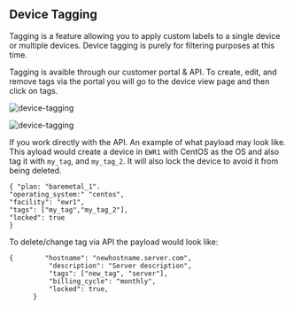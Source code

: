 <!--<meta>
{
    "title":"Device Tagging",
    "description":"Create Device Tags",
    "tag":["API", "Tagging", "Device Tagging"]
}
</meta>-->

## Device Tagging

Tagging is a feature allowing you to apply custom labels to a single device or multiple devices. Device tagging is purely for filtering purposes at this time. 

Tagging is avaible through our customer portal & API. To create, edit, and remove tags via the portal you will go to the device view page and then click on tags. 


![device-tagging](/images/device-tagging/device-tagging-1.png)

![device-tagging](/images/device-tagging/device-tagging-2.png)



If you work directly with the API. An example of what payload may look like. This ayload would create a device in `EWR1` with CentOS as the OS and also tag it with `my_tag`, and `my_tag_2`. It will also lock the device to avoid it from being deleted. 

````
{ "plan: "baremetal_1".
"operating_system:" "centos",
"facility": "ewr1",
"tags": ["my_tag","my_tag_2"],
"locked": true
}
````
To delete/change tag via API the payload would look like:

````
{        "hostname": "newhostname.server.com",
          "description": "Server description",
          "tags": ["new_tag", "server"],
          "billing_cycle": "monthly",
          "locked": true,
      }

````
